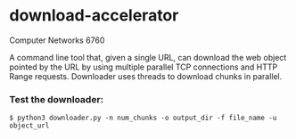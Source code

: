 # download-accelerator
Computer Networks 6760

A command line tool that, given a single URL, can download the web object pointed by the URL by using multiple parallel TCP connections and HTTP Range requests. Downloader uses threads to download chunks in parallel.


### Test the downloader:
```
$ python3 downloader.py -n num_chunks -o output_dir -f file_name -u object_url
```

